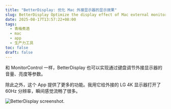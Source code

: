 ```yaml
---
title: "BetterDisplay: 优化 Mac 外接显示器的显示效果"
slug: BetterDisplay Optimize the display effect of Mac external monitors
date: 2025-08-17T13:57:22+08:00
tags:
  - 青梅煮酒
  - mac
  - app
  - 生产力工具
toc: false
draft: false
---
```

和 MonitorControl 一样，BetterDisplay 也可以实现通过键盘调节外接显示器的音量、亮度等参数。

除此之外，这个 App 提供了更多的功能。我用它给外接的 LG 4K 显示器打开了 60Hz 分辨率，瞬间感觉流畅了很多。

![BetterDisplay screenshot.](https://raw.githubusercontent.com/xbot/image-hosting/master/blog/20250817135845000-5513ebff29df59ddf1a6eb942570aafa.avif)

